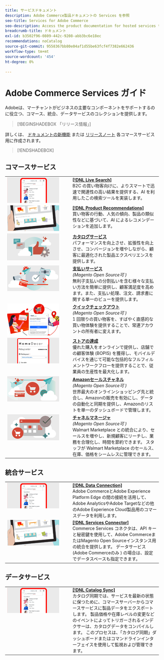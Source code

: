 ```yaml
---
title: サービスドキュメント
description: Adobe Commerce製品ドキュメントの Services を参照
seo-title: Services for Adobe Commerce
seo-description: Access the product documentation for hosted services that help Adobe Commerce and Magento Open Source merchants support key components of their business.
breadcrumb-title: ドキュメント
exl-id: b3502f96-0809-442c-9208-abb3bc6e18ec
recommendations: noCatalog
source-git-commit: 9558367bb80e04af1d55be63fcf4f7382e662436
workflow-type: tm+mt
source-wordcount: '454'
ht-degree: 0%

---
```


# Adobe Commerce Services ガイド

Adobeは、マーチャントがビジネスの主要なコンポーネントをサポートするのに役立つ、コマース、統合、データサービスのコレクションを提供します。

>[!BEGINSHADEBOX 「リリース情報」]

詳しくは、 [ドキュメントの新機能](whats-new.md) または [リリースノート](release-notes-all.md) 各コマースサービス用に作成されます。

>[!ENDSHADEBOX]

## コマースサービス

<table>
<tr>
  <td valign="top" width="200">
      <img alt="[!DNL Live Search]" src="assets/live-search.png" width="170px"/></td>
   <td valign="top"><a href="https://experienceleague.adobe.com/docs/commerce-merchant-services/live-search/overview.html"><strong>[!DNL Live Search]</strong></a>  
    <div>B2C の買い物客向けに、よりスマートで迅速で関連性の高い結果を提供する、AI を利用したこの検索ツールを実装します。</div>
  </td>
   </tr>
<tr>
   <td valign="top" width="200">
       <img alt="[!UICONTROL Product Recommendations]" src="assets/product-recs.png" width="170px"/></td>
   <td valign="top">
   <a href="https://experienceleague.adobe.com/docs/commerce-merchant-services/product-recommendations/overview.html"><strong>[!DNL Product Recommendations]</strong></a>
    <div>買い物客の行動、人気の傾向、製品の類似性などに基づいて、AI によるレコメンデーションを追加します。</div>
  </td>
   </tr>
<tr>
    <td valign="top" width="200px">
       <img alt="カタログサービス" src="assets/catalog-service.png" width="170px"></td>
   <td valign="top"><a href="https://experienceleague.adobe.com/docs/commerce-merchant-services/catalog-service/guide-overview.html"> <strong>カタログサービス</strong></a> <br>
    <div>パフォーマンスを向上させ、拡張性を向上させ、コンバージョンを増やしながら、顧客に最適化された製品エクスペリエンスを提供します。</div>
  </td>
   </tr>
<tr>
  <td valign="top" width="200px">
    <img alt="支払いサービス" src="assets/payment-services.png" width="170px"/></td>
   <td valign="top"><a href="https://experienceleague.adobe.com/docs/commerce-merchant-services/payment-services/guide-overview.html"><strong>支払いサービス</strong></a>  <br><em>(Magento Open Source可 )</em>
    <div>無利子支払いの分割払いを含む様々な支払い方法を簡単に提供し、顧客満足度を高めます。また、支払い処理、注文、請求書に関する単一のビューを提供します。</div>
  </td>
    </tr>
<tr>
  <td valign="top" width="200px">
    <img alt="クイックチェックアウト" src="assets/quick-checkout.png" width="170px"/></td>
   <td valign="top"><a href="https://experienceleague.adobe.com/docs/commerce-merchant-services/quick-checkout/overview.html"><strong>クイックチェックアウト</strong></a>  <br><em>(Magento Open Source可 )</em>
    <div>1 回限りの買い物客を、すばやく直感的な買い物体験を提供することで、常連アカウントの所有者に変えます。</div>
  </td>
    </tr>
<tr>
    <td valign="top" width="200px">
       <img alt="ストアの達成" src="assets/store-fulfillment-landing-graphic.png" width="170px"/></td>
   <td valign="top"><a href="https://experienceleague.adobe.com/docs/commerce-merchant-services/store-fulfillment/guide-overview.html"> <strong>ストアの達成</strong></a></br>
    <div>優れた購入をオンラインで提供し、店舗での顧客体験 (BOPIS) を獲得し、モバイルデバイスを通じて可能な包括的なフルフィルメントワークフローを提供することで、従業員の生産性を最大化します。</div>
  </td>
   </tr>
<tr>
    <td valign="top" width="200px">
       <img alt="AmazonSales Channel" src="assets/amazon-channel.png" width="170px"></td>
   <td valign="top"><a href="https://experienceleague.adobe.com/docs/commerce-channels/amazon/guide-overview.html"> <strong>Amazonセールスチャネル</strong></a> <br><em>(Magento Open Source可 )</em>
    <div>世界最大のオンラインショッピング先と統合し、Amazonの販売を有効にし、データの自動化と同期を提供し、Amazonのリストを単一のダッシュボードで管理します。</div>
  </td>
   </tr>
<tr>
    <td valign="top">
       <img alt="[!DNL Channel Manager]" src="assets/channel-manager.png" width="170px"></td>
   <td valign="top"><a href="https://experienceleague.adobe.com/docs/commerce-channels/channel-manager/guide-overview.html"> <strong>チャネルマネージャ</strong></a> <br><em>(Magento Open Source可 )</em>
    <div>Walmart Marketplace との統合により、セールスを増やし、新規顧客にリーチし、業務を合理化し、時間を節約できます。 スタッフが Walmart Marketplace のセールス、在庫、価格をシームレスに管理できます。</div>
  </td>
   </tr>
</table>

## 統合サービス

<table>
<tr>
  <td valign="top" width="200">
      <img alt="[!DNL Data Connection]" src="assets/live-search.png" width="170px"/></td>
   <td valign="top"><a href="https://experienceleague.adobe.com/docs/commerce-merchant-services/data-connection/overview.html"><strong>[!DNL Data Connection]</strong></a>  
    <div>Adobe CommerceとAdobe Experience Platform Edge の間の接続を活用して、Adobe AnalyticsやAdobe Targetなどの他のAdobe Experience Cloud製品用のコマースデータを利用します。</div>
  </td>
   </tr>
<tr>
   <td valign="top" width="200">
       <img alt="[!UICONTROL Services Connector]" src="assets/product-recs.png" width="170px"/></td>
   <td valign="top">
   <a href="https://experienceleague.adobe.com/docs/commerce-merchant-services/user-guides/integration-services/saas.html"><strong>[!DNL Services Connector]</strong></a>
    <div>Commerce Services コネクタは、API キーと秘密鍵を使用して、Adobe CommerceまたはMagento Open Sourceインスタンス用の統合を提供します。 データサービス (Adobe Commerceのみ ) の場合は、設定でデータスペースも指定できます。</div>
  </td>
   </tr>
</table>

## データサービス

<table>
<tr>
   <td valign="top" width="200">
      <img alt="[!DNL Catalog Sync]" src="assets/live-search.png" width="170px"/></td>
   <td valign="top"><a href="https://experienceleague.adobe.com/docs/commerce-merchant-services/user-guides/data-services/catalog-sync.html"><strong>[!DNL Catalog Sync]</strong></a>  
    <div>カタログ同期では、サービスを最新の状態に保つために、コマースサーバーからコマースサービスに製品データをエクスポートします。 製品価格や在庫レベルの変更などのイベントによってトリガーされるインデクサーは、カタログデータをコンパイルします。 このプロセスは、「カタログ同期」ダッシュボードまたはコマンドラインインターフェイスを使用して監視および管理できます。</div>
  </td>
</tr>
</table>

